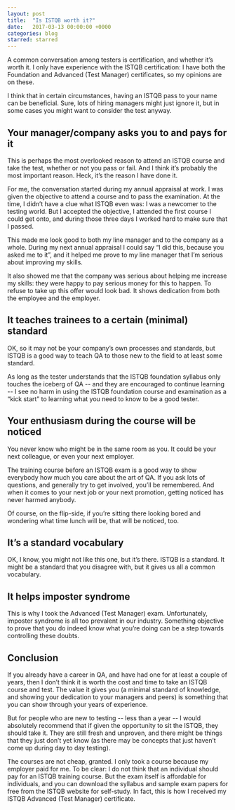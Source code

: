 ```yaml
---
layout: post
title:  "Is ISTQB worth it?"
date:   2017-03-13 00:00:00 +0000
categories: blog
starred: starred
---
```


A common conversation among testers is certification, and whether it’s worth it. I only have experience with the ISTQB certification: I have both the Foundation and Advanced (Test Manager) certificates, so my opinions are on these.

I think that in certain circumstances, having an ISTQB pass to your name can be beneficial. Sure, lots of hiring managers might just ignore it, but in some cases you might want to consider the test anyway.

Your manager/company asks you to and pays for it
--

This is perhaps the most overlooked reason to attend an ISTQB course and take the test, whether or not you pass or fail. And I think it’s probably the most important reason. Heck, it’s the reason I have done it.

For me, the conversation started during my annual appraisal at work. I was given the objective to attend a course and to pass the examination. At the time, I didn’t have a clue what ISTQB even was: I was a newcomer to the testing world. But I accepted the objective, I attended the first course I could get onto, and during those three days I worked hard to make sure that I passed.

This made me look good to both my line manager and to the company as a whole. During my next annual appraisal I could say “I did this, because you asked me to it”, and it helped me prove to my line manager that I’m serious about improving my skills.

It also showed me that the company was serious about helping me increase my skills: they were happy to pay serious money for this to happen. To refuse to take up this offer would look bad. It shows dedication from both the employee and the employer.

It teaches trainees to a certain (minimal) standard
--

OK, so it may not be your company’s own processes and standards, but ISTQB is a good way to teach QA to those new to the field to at least some standard.

As long as the tester understands that the ISTQB foundation syllabus only touches the iceberg of QA -- and they are encouraged to continue learning -- I see no harm in using the ISTQB foundation course and examination as a “kick start” to learning what you need to know to be a good tester.

Your enthusiasm during the course will be noticed
--

You never know who might be in the same room as you. It could be your next colleague, or even your next employer.

The training course before an ISTQB exam is a good way to show everybody how much you care about the art of QA. If you ask lots of questions, and generally try to get involved, you’ll be remembered. And when it comes to your next job or your next promotion, getting noticed has never harmed anybody.

Of course, on the flip-side, if you’re sitting there looking bored and wondering what time lunch will be, that will be noticed, too.

It’s a standard vocabulary
--

OK, I know, you might not like this one, but it’s there. ISTQB is a standard. It might be a standard that you disagree with, but it gives us all a common vocabulary.

It helps imposter syndrome
--

This is why I took the Advanced (Test Manager) exam. Unfortunately, imposter syndrome is all too prevalent in our industry. Something objective to prove that you do indeed know what you’re doing can be a step towards controlling these doubts.

Conclusion
--
If you already have a career in QA, and have had one for at least a couple of years, then I don’t think it is worth the cost and time to take an ISTQB course and test. The value it gives you (a minimal standard of knowledge, and showing your dedication to your managers and peers) is something that you can show through your years of experience.

But for people who are new to testing -- less than a year -- I would absolutely recommend that if given the opportunity to sit the ISTQB, they should take it. They are still fresh and unproven, and there might be things that they just don’t yet know (as there may be concepts that just haven’t come up during day to day testing).

The courses are not cheap, granted. I only took a course because my employer paid for me. To be clear: I do not think that an individual should pay for an ISTQB training course. But the exam itself is affordable for individuals, and you can download the syllabus and sample exam papers for free from the ISTQB website for self-study. In fact, this is how I received my ISTQB Advanced (Test Manager) certificate.
